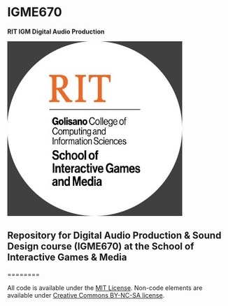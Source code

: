 # IGME670
**RIT IGM Digital Audio Production**

<img src="img/Ai4R-kdV_400x400.jpg" width="400" height="400" alt="RIT IGM Logo">

## Repository for Digital Audio Production & Sound Design course (IGME670) at the School of Interactive Games & Media ##

========

All code is available under the <a href="http://opensource.org/licenses/MIT" target="_blank">MIT License</a>. Non-code elements are available under <a href="http://creativecommons.org/licenses/by-nc-sa/4.0/" target="_blank">Creative Commons BY-NC-SA license</a>.
